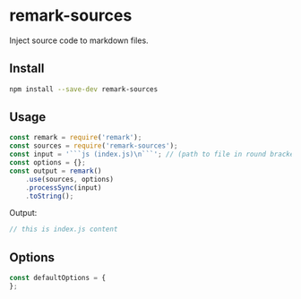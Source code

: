 # remark-sources
Inject source code to markdown files.

## Install

```sh
npm install --save-dev remark-sources
```

## Usage
```js
const remark = require('remark');
const sources = require('remark-sources');
const input = '```js (index.js)\n```'; // (path to file in round brackets)
const options = {};
const output = remark()
    .use(sources, options)
    .processSync(input)
    .toString();
```

Output:
```ts
// this is index.js content
```

## Options
```js
const defaultOptions = {
};
```
